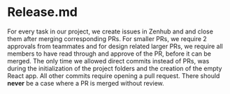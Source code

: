 # Release.md

For every task in our project, we create issues in Zenhub and and close them after merging corresponding PRs. For smaller PRs, we require 2 approvals from teammates and for design related larger PRs, we require all members to have read through and approve of the PR, before it can be merged. 
The only time we allowed direct commits instead of PRs, was during the initialization of the project folders and the creation of the empty React app. All other commits require opening a pull request. There should **never** be a case where a PR is merged without review.
